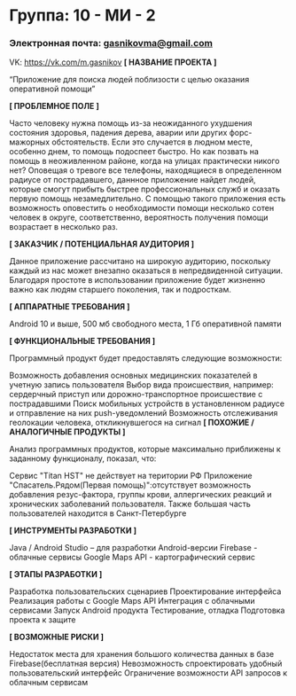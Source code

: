 # Группа: 10 - МИ - 2
### Электронная почта: gasnikovma@gmail.com
VK: https://vk.com/m.gasnikov
**[ НАЗВАНИЕ ПРОЕКТА ]**


“Приложение для поиска людей поблизости с целью оказания оперативной помощи”

**[ ПРОБЛЕМНОЕ ПОЛЕ ]**

Часто человеку нужна помощь из-за неожиданного ухудшения состояния здоровья, падения дерева, аварии или других форс-мажорных обстоятельств. Если это случается в людном месте, особенно днем, то помощь подоспеет быстро. Но как позвать на помощь в неоживленном районе, когда на улицах практически никого нет? Оповещая о тревоге все телефоны, находящиеся в определенном радиусе от пострадавшего, даннное приложение найдет людей, которые смогут прибыть быстрее профессиональных служб и оказать первую помощь незамедлительно. С помощью такого приложения есть возможность оповестить о необходимости помощи несколько сотен человек в округе, соответственно, вероятность получения помощи возрастает в несколько раз.

**[ ЗАКАЗЧИК / ПОТЕНЦИАЛЬНАЯ АУДИТОРИЯ ]**

Данное приложение рассчитано на широкую аудиторию, поскольку каждый из нас может внезапно оказаться в непредвиденной ситуации. Благодаря простоте в использовании приложение будет жизненно важно как людям старшего поколения, так и подросткам.

**[ АППАРАТНЫЕ ТРЕБОВАНИЯ ]**

Android 10 и выше, 500 мб свободного места, 1 Гб оперативной памяти

**[ ФУНКЦИОНАЛЬНЫЕ ТРЕБОВАНИЯ ]**

Программный продукт будет предоставлять следующие возможности:

Возможность добавления основных медицинских показателей в учетную запись пользователя
Выбор вида происшествия, например: сердерчный приступ или дорожно-транспортное происшествие с пострадавшими
Поиск мобильных устройств в установленном радиусе и отправление на них push-уведомлений
Возможность отслеживания геолокации человека, откликнувшегося на сигнал
**[ ПОХОЖИЕ / АНАЛОГИЧНЫЕ ПРОДУКТЫ ]**

Анализ программных продуктов, которые максимально приближены к заданному функционалу, показал, что:

Сервис "Titan HST" не действует на територии РФ
Приложение "Спасатель.Рядом(Первая помощь)":отсутствует возможность добавления резус-фактора, группы крови, аллергических реакций и хронических заболеваний пользователя. Также большая часть пользователей находится в Санкт-Петербурге

**[ ИНСТРУМЕНТЫ РАЗРАБОТКИ ]**

Java / Android Studio – для разработки Android-версии
Firebase - облачные сервисы
Google Maps API - картографический сервис

**[ ЭТАПЫ РАЗРАБОТКИ ]**

Разработка пользовательских сценариев
Проектирование интерфейса
Реализация работы с Google Maps API
Интеграция с облачными сервисами
Запуск Android продукта
Тестирование, отладка
Подготовка проекта к защите

**[ ВОЗМОЖНЫЕ РИСКИ ]**

Недостаток места для хранения большого количества данных в базе Firebase(бесплатная версия)
Невозможность спроектировать удобный пользовательский интерфейс
Ограничение возможности API запросов к облачным сервисам
